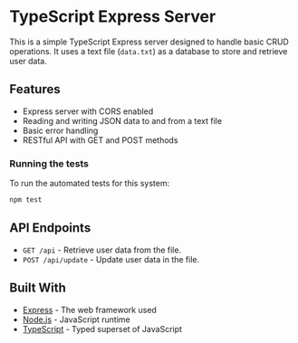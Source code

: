 # TypeScript Express Server

This is a simple TypeScript Express server designed to handle basic CRUD operations. It uses a text file (`data.txt`) as a database to store and retrieve user data.

## Features

- Express server with CORS enabled
- Reading and writing JSON data to and from a text file
- Basic error handling
- RESTful API with GET and POST methods

### Running the tests

To run the automated tests for this system:

```bash
npm test
```

## API Endpoints

- `GET /api` - Retrieve user data from the file.
- `POST /api/update` - Update user data in the file.

## Built With

- [Express](https://expressjs.com/) - The web framework used
- [Node.js](https://nodejs.org/) - JavaScript runtime
- [TypeScript](https://www.typescriptlang.org/) - Typed superset of JavaScript
````
